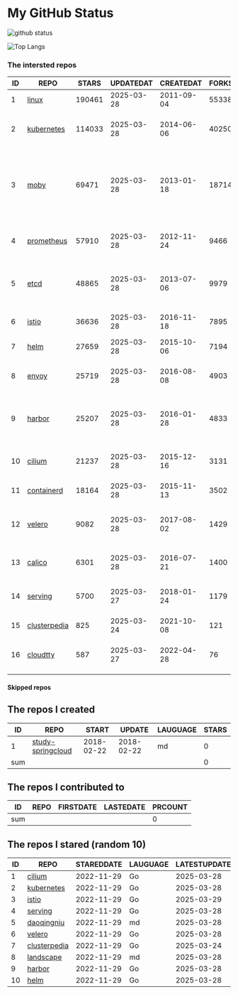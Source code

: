 # My GitHub Status

<img src="https://github-readme-stats-1.yihong0618.vercel.app/api?username=daoqingniu&show_icons=true&&&hide_title=true&count_private=true" alt="github status" />

![Top Langs](https://github-readme-stats-1.yihong0618.vercel.app/api/top-langs/?username=daoqingniu&layout=compact)

<!--START_SECTION:github_repos-->
### The intersted repos
| ID |                              REPO                               | STARS  | UPDATEDAT  | CREATEDAT  | FORKSCOUNT |                                                DESCRIPTIONS                                                |
|----|-----------------------------------------------------------------|--------|------------|------------|------------|------------------------------------------------------------------------------------------------------------|
|  1 | [linux](https://github.com/torvalds/linux)                      | 190461 | 2025-03-28 | 2011-09-04 |      55338 | Linux kernel source tree                                                                                   |
|  2 | [kubernetes](https://github.com/kubernetes/kubernetes)          | 114033 | 2025-03-28 | 2014-06-06 |      40250 | Production-Grade Container Scheduling and Management                                                       |
|  3 | [moby](https://github.com/moby/moby)                            |  69471 | 2025-03-28 | 2013-01-18 |      18714 | The Moby Project - a collaborative project for the container ecosystem to assemble container-based systems |
|  4 | [prometheus](https://github.com/prometheus/prometheus)          |  57910 | 2025-03-28 | 2012-11-24 |       9466 | The Prometheus monitoring system and time series database.                                                 |
|  5 | [etcd](https://github.com/etcd-io/etcd)                         |  48865 | 2025-03-28 | 2013-07-06 |       9979 | Distributed reliable key-value store for the most critical data of a distributed system                    |
|  6 | [istio](https://github.com/istio/istio)                         |  36636 | 2025-03-28 | 2016-11-18 |       7895 | Connect, secure, control, and observe services.                                                            |
|  7 | [helm](https://github.com/helm/helm)                            |  27659 | 2025-03-28 | 2015-10-06 |       7194 | The Kubernetes Package Manager                                                                             |
|  8 | [envoy](https://github.com/envoyproxy/envoy)                    |  25719 | 2025-03-28 | 2016-08-08 |       4903 | Cloud-native high-performance edge/middle/service proxy                                                    |
|  9 | [harbor](https://github.com/goharbor/harbor)                    |  25207 | 2025-03-28 | 2016-01-28 |       4833 | An open source trusted cloud native registry project that stores, signs, and scans content.                |
| 10 | [cilium](https://github.com/cilium/cilium)                      |  21237 | 2025-03-28 | 2015-12-16 |       3131 | eBPF-based Networking, Security, and Observability                                                         |
| 11 | [containerd](https://github.com/containerd/containerd)          |  18164 | 2025-03-28 | 2015-11-13 |       3502 | An open and reliable container runtime                                                                     |
| 12 | [velero](https://github.com/vmware-tanzu/velero)                |   9082 | 2025-03-28 | 2017-08-02 |       1429 | Backup and migrate Kubernetes applications and their persistent volumes                                    |
| 13 | [calico](https://github.com/projectcalico/calico)               |   6301 | 2025-03-28 | 2016-07-21 |       1400 | Cloud native networking and network security                                                               |
| 14 | [serving](https://github.com/knative/serving)                   |   5700 | 2025-03-27 | 2018-01-24 |       1179 | Kubernetes-based, scale-to-zero, request-driven compute                                                    |
| 15 | [clusterpedia](https://github.com/clusterpedia-io/clusterpedia) |    825 | 2025-03-24 | 2021-10-08 |        121 | The Encyclopedia of Kubernetes clusters                                                                    |
| 16 | [cloudtty](https://github.com/cloudtty/cloudtty)                |    587 | 2025-03-27 | 2022-04-28 |         76 | A Friendly Kubernetes CloudShell (Web Terminal) !                                                          |



#### Skipped repos
<!--END_SECTION:github_repos-->

<!--START_SECTION:my_github-->
## The repos I created
| ID  |                                 REPO                                 |   START    |   UPDATE   | LAUGUAGE | STARS |
|-----|----------------------------------------------------------------------|------------|------------|----------|-------|
|   1 | [study-springcloud](https://github.com/daoqingniu/study-springcloud) | 2018-02-22 | 2018-02-22 | md       |     0 |
| sum |                                                                      |            |            |          |     0 |

## The repos I contributed to
| ID  | REPO | FIRSTDATE | LASTEDATE | PRCOUNT |
|-----|------|-----------|-----------|---------|
| sum |      |           |           |       0 |

## The repos I stared (random 10)
| ID |                              REPO                               | STAREDDATE | LAUGUAGE | LATESTUPDATE |
|----|-----------------------------------------------------------------|------------|----------|--------------|
|  1 | [cilium](https://github.com/cilium/cilium)                      | 2022-11-29 | Go       | 2025-03-28   |
|  2 | [kubernetes](https://github.com/kubernetes/kubernetes)          | 2022-11-29 | Go       | 2025-03-28   |
|  3 | [istio](https://github.com/istio/istio)                         | 2022-11-29 | Go       | 2025-03-29   |
|  4 | [serving](https://github.com/knative/serving)                   | 2022-11-29 | Go       | 2025-03-28   |
|  5 | [daoqingniu](https://github.com/daoqingniu/daoqingniu)          | 2022-11-29 | md       | 2025-03-28   |
|  6 | [velero](https://github.com/vmware-tanzu/velero)                | 2022-11-29 | Go       | 2025-03-28   |
|  7 | [clusterpedia](https://github.com/clusterpedia-io/clusterpedia) | 2022-11-29 | Go       | 2025-03-24   |
|  8 | [landscape](https://github.com/cncf/landscape)                  | 2022-11-29 | md       | 2025-03-28   |
|  9 | [harbor](https://github.com/goharbor/harbor)                    | 2022-11-29 | Go       | 2025-03-28   |
| 10 | [helm](https://github.com/helm/helm)                            | 2022-11-29 | Go       | 2025-03-28   |

<!--END_SECTION:my_github-->
